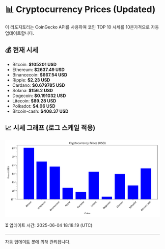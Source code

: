 
# 📊 Cryptocurrency Prices (Updated)

이 리포지토리는 CoinGecko API를 사용하여 코인 TOP 10 시세를 10분가격으로 자동 업데이트합니다.

## 💰 현재 시세
- Bitcoin: **$105201 USD**
- Ethereum: **$2637.49 USD**
- Binancecoin: **$667.54 USD**
- Ripple: **$2.23 USD**
- Cardano: **$0.679785 USD**
- Solana: **$156.2 USD**
- Dogecoin: **$0.191032 USD**
- Litecoin: **$89.28 USD**
- Polkadot: **$4.06 USD**
- Bitcoin-cash: **$408.37 USD**

## 📈 시세 그래프 (로그 스케일 적용)
![Crypto Prices](crypto_prices.png)

⏳ 업데이트 시간: 2025-06-04 18:18:19 (UTC)

---
자동 업데이트 봇에 의해 관리됩니다.
